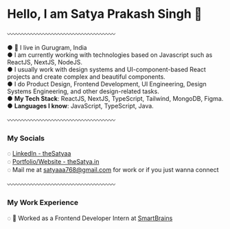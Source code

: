 # Hello, I am Satya Prakash Singh 👋

〰️〰️〰️〰️〰️〰️〰️〰️〰️〰️〰️〰️〰️〰️〰️〰️〰️〰️

● 📍 I live in Gurugram, India  
● I am currently working with technologies based on Javascript such as ReactJS, NextJS, NodeJS.  
● I usually work with design systems and UI-component-based React projects and create complex and beautiful components.  
● I do Product Design, Frontend Development, UI Engineering, Design Systems Engineering, and other design-related tasks.  
● **My Tech Stack**: ReactJS, NextJS, TypeScript, Tailwind, MongoDB, Figma.  
● **Languages I know**: JavaScript, TypeScript, Java.

〰️〰️〰️〰️〰️〰️〰️〰️〰️〰️〰️〰️〰️〰️〰️〰️〰️〰️

### My Socials
◌ [LinkedIn - theSatyaa](https://www.linkedin.com/in/satya-prakash-41451328a/)  
◌ [Portfolio/Website - theSatya.in](https://satya643.github.io/My-Portfolio/)  
◌ Mail me at [satyaaa768@gmail.com](mailto:satyaaa768@gmail.com) for work or if you just wanna connect

〰️〰️〰️〰️〰️〰️〰️〰️〰️〰️〰️〰️〰️〰️〰️〰️〰️〰️

### My Work Experience  
◌ 🔴 Worked as a Frontend Developer Intern at [SmartBrains](https://www.smartbrains.com)
